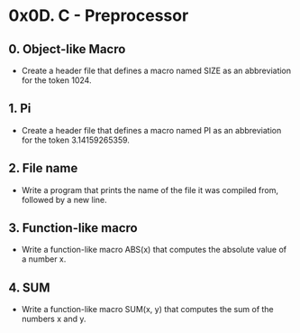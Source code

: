 # 0x0D. C - Preprocessor

## 0. Object-like Macro
* Create a header file that defines a macro named SIZE as an abbreviation for the token 1024.

## 1. Pi
* Create a header file that defines a macro named PI as an abbreviation for the token 3.14159265359.

## 2. File name
* Write a program that prints the name of the file it was compiled from, followed by a new line.

## 3. Function-like macro
* Write a function-like macro ABS(x) that computes the absolute value of a number x.

## 4. SUM
* Write a function-like macro SUM(x, y) that computes the sum of the numbers x and y.
